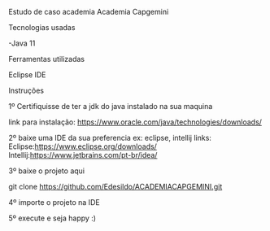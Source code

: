 Estudo de caso academia  Academia Capgemini


Tecnologias usadas

-Java 11

Ferramentas utilizadas

Eclipse IDE


Instruções

1º Certifiquisse de ter a jdk do java instalado na sua maquina

link para instalação: https://www.oracle.com/java/technologies/downloads/

2º  baixe uma IDE da sua preferencia
ex: eclipse, intellij
links: 
Eclipse:https://www.eclipse.org/downloads/
Intellij:https://www.jetbrains.com/pt-br/idea/

3º baixe o projeto aqui 

git clone https://github.com/Edesildo/ACADEMIACAPGEMINI.git

4º importe o projeto na IDE

5º execute e seja happy :)
